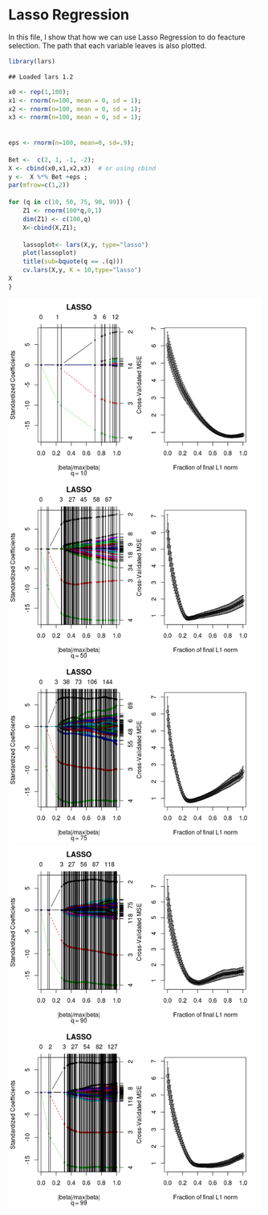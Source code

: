 
Lasso Regression
================

In this file, I show that how we can use Lasso Regression to do feacture selection. The path that each variable leaves is also plotted.

``` r
library(lars)
```

    ## Loaded lars 1.2

``` r
x0 <- rep(1,100);
x1 <- rnorm(n=100, mean = 0, sd = 1);
x2 <- rnorm(n=100, mean = 0, sd = 1);
x3 <- rnorm(n=100, mean = 0, sd = 1);


eps <- rnorm(n=100, mean=0, sd=.9);

Bet <-  c(2, 1, -1, -2);
X <- cbind(x0,x1,x2,x3)  # or using cbind
y <-  X %*% Bet +eps ;
par(mfrow=c(1,2))

for (q in c(10, 50, 75, 90, 99)) {
    Z1 <- rnorm(100*q,0,1)       
    dim(Z1) <- c(100,q) 
    X<-cbind(X,Z1);
    
    lassoplot<- lars(X,y, type="lasso")
    plot(lassoplot)
    title(sub=bquote(q == .(q)))
    cv.lars(X,y, K = 10,type="lasso")
X    
}
```

![](LassoRegression_files/figure-markdown_github-ascii_identifiers/unnamed-chunk-1-1.png)![](LassoRegression_files/figure-markdown_github-ascii_identifiers/unnamed-chunk-1-2.png)![](LassoRegression_files/figure-markdown_github-ascii_identifiers/unnamed-chunk-1-3.png)![](LassoRegression_files/figure-markdown_github-ascii_identifiers/unnamed-chunk-1-4.png)![](LassoRegression_files/figure-markdown_github-ascii_identifiers/unnamed-chunk-1-5.png)

